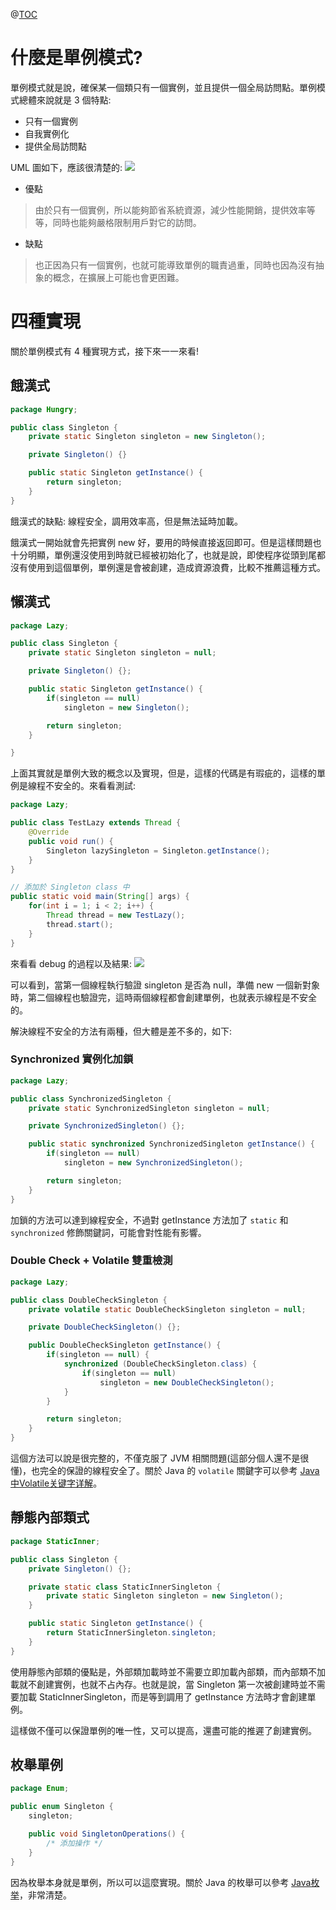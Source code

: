 @[TOC](Java設計模式-單例模式)

# 什麼是單例模式?
單例模式就是說，確保某一個類只有一個實例，並且提供一個全局訪問點。單例模式總體來說就是 3 個特點:

- 只有一個實例 
- 自我實例化
- 提供全局訪問點

UML 圖如下，應該很清楚的:
![](https://wtfhhh.oss-cn-beijing.aliyuncs.com/singleton-1.webp)

- 優點
> 由於只有一個實例，所以能夠節省系統資源，減少性能開銷，提供效率等等，同時也能夠嚴格限制用戶對它的訪問。
- 缺點
> 也正因為只有一個實例，也就可能導致單例的職責過重，同時也因為沒有抽象的概念，在擴展上可能也會更困難。

# 四種實現
關於單例模式有 4 種實現方式，接下來一一來看!

## 餓漢式
```java
package Hungry;

public class Singleton {
    private static Singleton singleton = new Singleton();

    private Singleton() {}

    public static Singleton getInstance() {
        return singleton;
    }
}
```
餓漢式的缺點: 線程安全，調用效率高，但是無法延時加載。

餓漢式一開始就會先把實例 new 好，要用的時候直接返回即可。但是這樣問題也十分明顯，單例還沒使用到時就已經被初始化了，也就是說，即使程序從頭到尾都沒有使用到這個單例，單例還是會被創建，造成資源浪費，比較不推薦這種方式。

## 懶漢式
```java
package Lazy;

public class Singleton {
    private static Singleton singleton = null;

    private Singleton() {};

    public static Singleton getInstance() {
        if(singleton == null)
            singleton = new Singleton();

        return singleton;
    }

}
```
上面其實就是單例大致的概念以及實現，但是，這樣的代碼是有瑕疵的，這樣的單例是線程不安全的。來看看測試:
```java
package Lazy;

public class TestLazy extends Thread {
    @Override
    public void run() {
        Singleton lazySingleton = Singleton.getInstance();
    }
}

// 添加於 Singleton class 中
public static void main(String[] args) {
    for(int i = 1; i < 2; i++) {
        Thread thread = new TestLazy();
        thread.start();
    }
}
```
來看看 debug 的過程以及結果:
![](https://wtfhhh.oss-cn-beijing.aliyuncs.com/debug.gif)

可以看到，當第一個線程執行驗證 singleton 是否為 null，準備 new 一個新對象時，第二個線程也驗證完，這時兩個線程都會創建單例，也就表示線程是不安全的。

解決線程不安全的方法有兩種，但大體是差不多的，如下:

### Synchronized 實例化加鎖
```java
package Lazy;

public class SynchronizedSingleton {
    private static SynchronizedSingleton singleton = null;

    private SynchronizedSingleton() {};

    public static synchronized SynchronizedSingleton getInstance() {
        if(singleton == null)
            singleton = new SynchronizedSingleton();

        return singleton;
    }
}
```
加鎖的方法可以達到線程安全，不過對 getInstance 方法加了 `static` 和 `synchronized` 修飾關鍵詞，可能會對性能有影響。

### Double Check + Volatile 雙重檢測
```java
package Lazy;

public class DoubleCheckSingleton {
    private volatile static DoubleCheckSingleton singleton = null;

    private DoubleCheckSingleton() {};

    public DoubleCheckSingleton getInstance() {
        if(singleton == null) {
            synchronized (DoubleCheckSingleton.class) {
                if(singleton == null)
                    singleton = new DoubleCheckSingleton();
            }
        }

        return singleton;
    }
}
```
這個方法可以說是很完整的，不僅克服了 JVM 相關問題(這部分個人還不是很懂)，也完全的保證的線程安全了。關於 Java 的 `volatile` 關鍵字可以參考 [Java中Volatile关键字详解](https://www.cnblogs.com/aimei/p/12192943.html)。

## 靜態內部類式
```java
package StaticInner;

public class Singleton {
    private Singleton() {};

    private static class StaticInnerSingleton {
        private static Singleton singleton = new Singleton();
    }

    public static Singleton getInstance() {
        return StaticInnerSingleton.singleton;
    }
}
```
使用靜態內部類的優點是，外部類加載時並不需要立即加載內部類，而內部類不加載就不創建實例，也就不占內存。也就是說，當 Singleton 第一次被創建時並不需要加載 StaticInnerSingleton，而是等到調用了 getInstance 方法時才會創建單例。

這樣做不僅可以保證單例的唯一性，又可以提高，還盡可能的推遲了創建實例。

## 枚舉單例
```java
package Enum;

public enum Singleton {
    singleton;

    public void SingletonOperations() {
        /* 添加操作 */
    }
}
```
因為枚舉本身就是單例，所以可以這麼實現。關於 Java 的枚舉可以參考 [Java枚举](https://www.cnblogs.com/ldq2016/p/6627542.html)，非常清楚。
